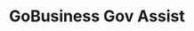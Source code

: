 ---
layout: homepage
title: GoBusiness Gov Assist
description: For Singapore Businesses
image: /images/
permalink: /
notification: <strong>COVID-19 Government Assistance for businesses:</strong> Click <a target="_blank" href="https://covid.gobusiness.gov.sg/supportschemes/general">here</a> to view the list of government assistance to help businesses tide through COVID-19 
sections:
    - hero:
        title: Government Assistance for Businesses
        subtitle: The e-Adviser helps businesses in selecting a relevant assistance based on their business need. 
        background: /images/govassist-hero-banner1.jpg
        button: Get started with e-Adviser
        url: https://ea-staging.l1t.molb.gov.sg/#/
        key_highlights:
        - title: Gobusiness Covid
          url: https://covid.gobusiness.gov.sg/supportschemes/general
          description: Supporting our businesses, overcoming challenges and emerging stronger
      #  - title: Gebiz Alerts
      #    url: /gebiz-alerts/
      #    description: Be informed about the latest Government contracts
        - title: GoBusiness Licensing
          url: https://www.gobusiness.gov.sg/licences
          description: Freely select and apply for the licences you need with the Guided Journey or Self-Service feature
      #  - title: Productivity Solutions Grant
      #    url: /psg/
      #    description: PSG supports companies in the adoption of pre-scoped IT solutions and equipment that enhances productivity
        - title: Business Grants Portal
          url: https://www.businessgrants.gov.sg/
          description: Business Grants Portal brings government grants for businesses into one place, so it’s easier to find and apply for the grants you need.
    - infobar:
        title: List of Government Assistance
        subtitle: 
        description: The Singapore Government offers a range of assistances to help businesses grow and succeed.<br/>Look for a tax incentive, loan, grant, or program here.
        button: View by Assistance Type
        url: /gov-assist/tax-incentives/
---